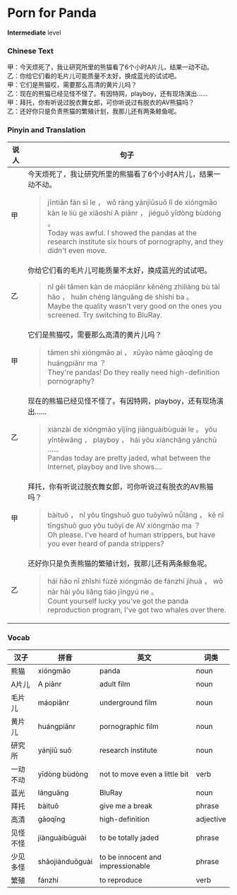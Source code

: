 # Porn for Panda
**Intermediate** level
### Chinese Text
甲：今天烦死了，我让研究所里的熊猫看了6个小时A片儿，结果一动不动。<br />乙：你给它们看的毛片儿可能质量不太好，换成蓝光的试试吧。<br />甲：它们是熊猫哎，需要那么高清的黄片儿吗？<br />乙：现在的熊猫已经见怪不怪了。有因特网，playboy，还有现场演出......<br />甲：拜托，你有听说过脱衣舞女郎，可你听说过有脱衣的AV熊猫吗？<br />乙：还好你只是负责熊猫的繁殖计划，我那儿还有两条鲸鱼呢。

### Pinyin and Translation
|说人|句子|
|----|----|
|甲|今天烦死了，我让研究所里的熊猫看了6个小时A片儿，结果一动不动。<blockquote>jīntiān fán sǐ le ， wǒ ràng yánjiūsuǒ lǐ de xióngmāo kàn le liù ge xiǎoshí A piānr ， jiéguǒ yīdòng bùdòng 。<br />Today was awful. I showed the pandas at the research institute six hours of pornography, and they didn't even move.</blockquote>|
|乙|你给它们看的毛片儿可能质量不太好，换成蓝光的试试吧。<blockquote>nǐ gěi tāmen kàn de máopiānr kěnéng zhìliàng bù tài hǎo ， huàn chéng lánguāng de shìshi ba 。<br />Maybe the quality wasn't very good on the ones you screened. Try switching to BluRay.</blockquote>|
|甲|它们是熊猫哎，需要那么高清的黄片儿吗？<blockquote>tāmen shì xióngmāo ai ， xūyào nàme gāoqīng de huángpiānr ma ？<br />They're pandas! Do they really need high-definition pornography?</blockquote>|
|乙|现在的熊猫已经见怪不怪了。有因特网，playboy，还有现场演出......<blockquote>xiànzài de xióngmāo yǐjīng jiànguàibùguài le 。 yǒu yīntèwǎng ， playboy ， hái yǒu xiànchǎng yǎnchū ......<br />Pandas today are pretty jaded, what between the Internet, playboy and live shows....</blockquote>|
|甲|拜托，你有听说过脱衣舞女郎，可你听说过有脱衣的AV熊猫吗？<blockquote>bàituō ， nǐ yǒu tīngshuō guo tuōyīwǔ nǚláng ， kě nǐ tīngshuō guo yǒu tuōyī de AV xióngmāo ma ？<br />Oh please. I've heard of human strippers, but have you ever heard of panda strippers?</blockquote>|
|乙|还好你只是负责熊猫的繁殖计划，我那儿还有两条鲸鱼呢。<blockquote>hái hǎo nǐ zhǐshì fùzé xióngmāo de fánzhí jìhuà ， wǒ nàr hái yǒu liǎng tiáo jīngyú ne 。<br />Count yourself lucky you've got the panda reproduction program, I've got two whales over there.</blockquote>|
### Vocab
|汉子|拼音|英文|词类|
|----|----|----|----|
|熊猫|xióngmāo|panda|noun|
|A片儿|A piānr|adult film|noun|
|毛片儿|máopiānr|underground film|noun|
|黄片儿|huángpiānr|pornographic film|noun|
|研究所|yánjiū suǒ|research institute|noun|
|一动不动|yīdòng bùdòng|not to move even a little bit|verb|
|蓝光|lánguāng|BluRay|noun|
|拜托|bàituō|give me a break|phrase|
|高清|gāoqīng|high-definition|adjective|
|见怪不怪|jiànguàibùguài|to be totally jaded|phrase|
|少见多怪|shǎojiànduōguài|to be innocent and impressionable|phrase|
|繁殖|fánzhí|to reproduce|verb|